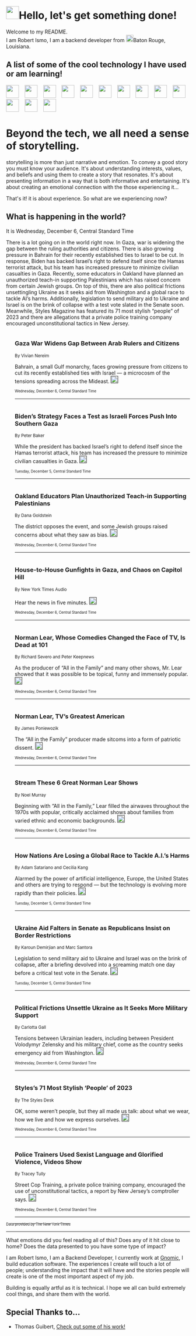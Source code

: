 <h1><img src="https://emojis.slackmojis.com/emojis/images/1643514375/3493/hot-coffee.gif?1643514375" width="35"/>Hello, let's get something done!</h1>

<p>Welcome to my README.<br/>
I am Robert Ismo, I am a backend developer from <img src="https://emojis.slackmojis.com/emojis/images/1638395689/50435/moulin_rouge.png?1638395689" width="20"/>Baton Rouge, Louisiana.</p>
<h2>A list of some of the cool technology I have used or am learning!</h2>
<p>
<img src="https://emojis.slackmojis.com/emojis/images/1643516091/21142/meow_bongotap.gif?1643516091" width="35" alt="">
<img src="https://img.shields.io/badge/Favorite%20Frontend%20Framework-SvelteKit-f83903" alt="">
<img src="https://img.shields.io/badge/Second%20Favorite-Vue-40b581" alt="">
<img src="https://img.shields.io/badge/Most%20Used%20Runtime-Nodejs-78b061" alt="">
<img src="https://emojis.slackmojis.com/emojis/images/1643517416/34482/fire.gif?1643517416" width="35" alt="">
<img src="https://img.shields.io/badge/Javascript%20But%20Better-Typescript-0078ca" alt="">
<img src="https://img.shields.io/badge/Favorite%20Language-Elixir-3e244d" alt="">
<img src="https://img.shields.io/badge/Containerize%20Everything-Docker-6ac9ef" alt="">
<img src="https://emojis.slackmojis.com/emojis/images/1643514596/5999/meow_party.gif?1643514596" width="35" alt="">
<img src="https://img.shields.io/badge/API%20Love%20Language-Graphql-de32a5" alt="">
<img src="https://img.shields.io/badge/Our%20Favorite%20Version%20Controller-Git-e94f33" alt="">
<img src="https://img.shields.io/badge/Favorite%20Database-Redis-d42d1d" alt="">
<img src="https://emojis.slackmojis.com/emojis/images/1643514559/5584/deployparrot.gif?1643514559" width="35" alt="">
<img src="https://img.shields.io/badge/Container%20Interstate-RabbitMQ-f66200" alt="">
<img src="https://img.shields.io/badge/Gotta%20Learn-Kubernetes-316adf" alt="">
<img src="https://img.shields.io/badge/Really%20Mature%20Now-WASM-654fef" alt="">
<img src="https://emojis.slackmojis.com/emojis/images/1666642497/61942/dance_vibe.gif?1666642497" width="35" alt="">
<img src="https://img.shields.io/badge/For%20My%20M1-ARM64-657d96" alt="">
<img src="https://img.shields.io/badge/Loving%20This%20So%20Much-TailwindCSS-17bcb5" alt="">
<img src="https://img.shields.io/badge/Cool%20Build%20Tool-Vite-f9cb24" alt="">
<img src="https://emojis.slackmojis.com/emojis/images/1669231376/62819/working-on-it.gif?1669231376" width="35" alt="">
<img src="https://img.shields.io/badge/Fun%20and%20Easy%20Database-MongoDB-5f8c49" alt="">
<img src="https://img.shields.io/badge/JS%20Life%20Support-NPM-c73737" alt="">
<img src="https://img.shields.io/badge/I%20Liked%20It-DynamoDB-0073b9" alt="">
<img src="https://emojis.slackmojis.com/emojis/images/1643514045/46/question.gif?1643514045" width="35" alt="">
<img src="https://img.shields.io/badge/cool-React-60d6f9" alt="">
<img src="https://img.shields.io/badge/Future%20Big%20Project-Lambda-f37e00" alt="">
<img src="https://img.shields.io/badge/NPM%20But%20Better-PNPM-f1aa07" alt="">
<img src="https://emojis.slackmojis.com/emojis/images/1643514943/9662/fbwow.gif?1643514943" width="35" alt="">
<img src="https://img.shields.io/badge/First%20Language-C-662079" alt="">
<img src="https://img.shields.io/badge/Where%20I%20Deploy%20Frontend-Vercel-000000" alt="">
<img src="https://img.shields.io/badge/Who%20Does%20not%20Want%20an%20App-Swift-f9492a" alt="">
<img src="https://emojis.slackmojis.com/emojis/images/1643514058/151/javascript.png?1643514058" width="35" alt="">
<img src="https://img.shields.io/badge/cool-Python-fbd542" alt="">
<img src="https://img.shields.io/badge/Favorite%20Something-Stripe-656cdc" alt="">
<img src="https://img.shields.io/badge/Of%20Course-HTML5-ed6327" alt="">
<img src="https://emojis.slackmojis.com/emojis/images/1660415405/60731/bomb.gif?1660415405" width="35" alt="">
<img src="https://img.shields.io/badge/hate-CSS-2964ec" alt="">
<img src="https://img.shields.io/badge/Learning-CircleCI-141215" alt="">
<img src="https://img.shields.io/badge/Learning-Rust-fbbb3b" alt="">
<img src="https://emojis.slackmojis.com/emojis/images/1660415397/60712/writing-hand.gif?1660415397" width="35" alt="">
<img src="https://img.shields.io/badge/Dev%20Browser%20of%20Choice-Firefox-cc4e26" alt="">
<img src="https://img.shields.io/badge/Recoverying%20From%20Windows-UNIX-1781e3" alt="">
<img src="https://img.shields.io/badge/LOVE-LogSeq-90c1c2" alt="">
<img src="https://emojis.slackmojis.com/emojis/images/1643514066/223/kirby.gif?1643514066" width="35" alt="">
<img src="https://img.shields.io/badge/Daily%20Driver-MacOS-e6e6e8" alt="">
<img src="https://img.shields.io/badge/Git%20Server-Github-000000" alt="">
<img src="https://img.shields.io/badge/enjoyable-EC2-f17428" alt="">
<img src="https://emojis.slackmojis.com/emojis/images/1643514239/2069/excited.gif?1643514239" width="35" alt="">
</p>
<h1>Beyond the tech, we all need a sense of storytelling.</h1>
<p>storytelling is more than just narrative and emotion. To convey a good story you must know your audience. It's about understanding interests, values, and beliefs and using them to create a story that resonates. It's about presenting information in a way that is both informative and entertaining. It's about creating an emotional connection with the those experiencing it...</p>
<p>That's it! it is about experience. So what are we experiencing now?</p>
<h2>What is happening in the world?</h2>
<p>It is Wednesday, December 6, Central Standard Time</p>
<p>
There is a lot going on in the world right now. In Gaza, war is widening the gap between the ruling authorities and citizens. There is also growing pressure in Bahrain for their recently established ties to Israel to be cut. In response, Biden has backed Israel’s right to defend itself since the Hamas terrorist attack, but his team has increased pressure to minimize civilian casualties in Gaza. Recently, some educators in Oakland have planned an unauthorized teach-in supporting Palestinians which has raised concern from certain Jewish groups. On top of this, there are also political frictions unsettingling Ukraine as it seeks aid from Washington and a global race to tackle AI’s harms. Additionally, legislation to send military aid to Ukraine and Israel is on the brink of collapse with a test vote slated in the Senate soon. Meanwhile, Styles Magazine has featured its 71 most stylish “people” of 2023 and there are allegations that a private police training company encouraged unconstitutional tactics in New Jersey.</p>
<ol>
<img src="https://img.shields.io/badge/-world-blue" alt="">
<h3>Gaza War Widens Gap Between Arab Rulers and Citizens</h3>
<sub>By Vivian Nereim</sub>
<p>Bahrain, a small Gulf monarchy, faces growing pressure from citizens to cut its recently established ties with Israel — a microcosm of the tensions spreading across the Mideast.  <a href=""><img src="https://developer.nytimes.com/files/poweredby_nytimes_30b.png?v=1583354208352" height="20"></a></p>
<sub><sub>Wednesday, December 6, Central Standard Time</sub></sub>
<hr/>
<img src="https://img.shields.io/badge/-us-blue" alt="">
<h3>Biden’s Strategy Faces a Test as Israeli Forces Push Into Southern Gaza</h3>
<sub>By Peter Baker</sub>
<p>While the president has backed Israel’s right to defend itself since the Hamas terrorist attack, his team has increased the pressure to minimize civilian casualties in Gaza.  <a href=""><img src="https://developer.nytimes.com/files/poweredby_nytimes_30b.png?v=1583354208352" height="20"></a></p>
<sub><sub>Tuesday, December 5, Central Standard Time</sub></sub>
<hr/>
<img src="https://img.shields.io/badge/-us-blue" alt="">
<h3>Oakland Educators Plan Unauthorized Teach-in Supporting Palestinians</h3>
<sub>By Dana Goldstein</sub>
<p>The district opposes the event, and some Jewish groups raised concerns about what they saw as bias.  <a href=""><img src="https://developer.nytimes.com/files/poweredby_nytimes_30b.png?v=1583354208352" height="20"></a></p>
<sub><sub>Wednesday, December 6, Central Standard Time</sub></sub>
<hr/>
<img src="https://img.shields.io/badge/-podcasts-blue" alt="">
<h3>House-to-House Gunfights in Gaza, and Chaos on Capitol Hill</h3>
<sub>By New York Times Audio</sub>
<p>Hear the news in five minutes.  <a href=""><img src="https://developer.nytimes.com/files/poweredby_nytimes_30b.png?v=1583354208352" height="20"></a></p>
<sub><sub>Wednesday, December 6, Central Standard Time</sub></sub>
<hr/>
<img src="https://img.shields.io/badge/-arts-blue" alt="">
<h3>Norman Lear, Whose Comedies Changed the Face of TV, Is Dead at 101</h3>
<sub>By Richard Severo and Peter Keepnews</sub>
<p>As the producer of “All in the Family” and many other shows, Mr. Lear showed that it was possible to be topical, funny and immensely popular.  <a href=""><img src="https://developer.nytimes.com/files/poweredby_nytimes_30b.png?v=1583354208352" height="20"></a></p>
<sub><sub>Wednesday, December 6, Central Standard Time</sub></sub>
<hr/>
<img src="https://img.shields.io/badge/-arts-blue" alt="">
<h3>Norman Lear, TV’s Greatest American</h3>
<sub>By James Poniewozik</sub>
<p>The “All in the Family” producer made sitcoms into a form of patriotic dissent.  <a href=""><img src="https://developer.nytimes.com/files/poweredby_nytimes_30b.png?v=1583354208352" height="20"></a></p>
<sub><sub>Wednesday, December 6, Central Standard Time</sub></sub>
<hr/>
<img src="https://img.shields.io/badge/-arts-blue" alt="">
<h3>Stream These 6 Great Norman Lear Shows</h3>
<sub>By Noel Murray</sub>
<p>Beginning with “All in the Family,” Lear filled the airwaves throughout the 1970s with popular, critically acclaimed shows about families from varied ethnic and economic backgrounds.  <a href=""><img src="https://developer.nytimes.com/files/poweredby_nytimes_30b.png?v=1583354208352" height="20"></a></p>
<sub><sub>Wednesday, December 6, Central Standard Time</sub></sub>
<hr/>
<img src="https://img.shields.io/badge/-technology-blue" alt="">
<h3>How Nations Are Losing a Global Race to Tackle A.I.’s Harms</h3>
<sub>By Adam Satariano and Cecilia Kang</sub>
<p>Alarmed by the power of artificial intelligence, Europe, the United States and others are trying to respond — but the technology is evolving more rapidly than their policies.  <a href=""><img src="https://developer.nytimes.com/files/poweredby_nytimes_30b.png?v=1583354208352" height="20"></a></p>
<sub><sub>Tuesday, December 5, Central Standard Time</sub></sub>
<hr/>
<img src="https://img.shields.io/badge/-us-blue" alt="">
<h3>Ukraine Aid Falters in Senate as Republicans Insist on Border Restrictions</h3>
<sub>By Karoun Demirjian and Marc Santora</sub>
<p>Legislation to send military aid to Ukraine and Israel was on the brink of collapse, after a briefing devolved into a screaming match one day before a critical test vote in the Senate.  <a href=""><img src="https://developer.nytimes.com/files/poweredby_nytimes_30b.png?v=1583354208352" height="20"></a></p>
<sub><sub>Tuesday, December 5, Central Standard Time</sub></sub>
<hr/>
<img src="https://img.shields.io/badge/-world-blue" alt="">
<h3>Political Frictions Unsettle Ukraine as It Seeks More Military Support</h3>
<sub>By Carlotta Gall</sub>
<p>Tensions between Ukrainian leaders, including between President Volodymyr Zelensky and his military chief, come as the country seeks emergency aid from Washington.  <a href=""><img src="https://developer.nytimes.com/files/poweredby_nytimes_30b.png?v=1583354208352" height="20"></a></p>
<sub><sub>Wednesday, December 6, Central Standard Time</sub></sub>
<hr/>
<img src="https://img.shields.io/badge/-style-blue" alt="">
<h3>Styles’s 71 Most Stylish ‘People’ of 2023</h3>
<sub>By The Styles Desk</sub>
<p>OK, some weren’t people, but they all made us talk: about what we wear, how we live and how we express ourselves.  <a href=""><img src="https://developer.nytimes.com/files/poweredby_nytimes_30b.png?v=1583354208352" height="20"></a></p>
<sub><sub>Wednesday, December 6, Central Standard Time</sub></sub>
<hr/>
<img src="https://img.shields.io/badge/-nyregion-blue" alt="">
<h3>Police Trainers Used Sexist Language and Glorified Violence, Videos Show</h3>
<sub>By Tracey Tully</sub>
<p>Street Cop Training, a private police training company, encouraged the use of unconstitutional tactics, a report by New Jersey’s comptroller says.  <a href=""><img src="https://developer.nytimes.com/files/poweredby_nytimes_30b.png?v=1583354208352" height="20"></a></p>
<sub><sub>Wednesday, December 6, Central Standard Time</sub></sub>
<hr/>
</ol>
<a href="https://developer.nytimes.com"><sub><sub>Data provided by The New York Times</sub></sub></a>
<hr/>
<p>What emotions did you feel reading all of this? Does any of it hit close to home? Does the data presented to you have some type of impact?</p>
<p>I am Robert Ismo, I am a Backend Developer, I currently work at <a href="https://gnomic.education/">Gnomic</a>, I build education software. The experiences I create will touch a lot of people; understanding the impact that it will have and the stories people will create is one of the most important aspect of my job.</p>
<p>Building is equally artful as it is technical. I hope we all can build extremely cool things, and share them with the world.</p>
<h2>Special Thanks to...</h2>
<ul>
<li>Thomas Guibert, <a href="https://github.com/thmsgbrt/thmsgbrt">Check out some of his work!</a></li>
</ul>